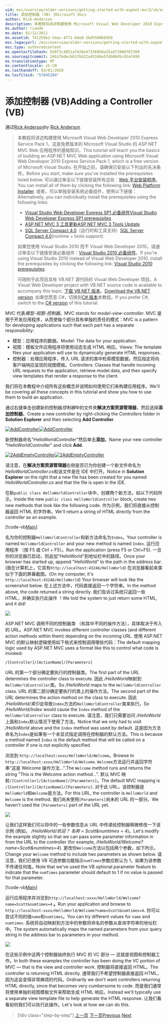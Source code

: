 ```yaml
---
uid: mvc/overview/older-versions/getting-started-with-aspnet-mvc3/vb/adding-a-controller
title: 添加控制器 (VB) |Microsoft Docs
author: Rick-Anderson
description: 本教程将讲述构建使用 Microsoft Visual Web Developer 2010 Express Service Pack 1，这是一个 ASP.NET MVC Web 应用程序的基础知识...
ms.author: riande
ms.date: 01/12/2011
ms.assetid: 741259e1-54ac-4f71-b4e8-2bd5560bb950
msc.legacyurl: /mvc/overview/older-versions/getting-started-with-aspnet-mvc3/vb/adding-a-controller
msc.type: authoredcontent
ms.openlocfilehash: b38f3c4051af426e471568b8a25a471986f07209
ms.sourcegitcommit: 24b1f6decbb17bb22a45166e5fdb0845c65af498
ms.translationtype: MT
ms.contentlocale: zh-CN
ms.lasthandoff: 03/01/2019
ms.locfileid: "57045284"
---
```

<a name="adding-a-controller-vb"></a><span data-ttu-id="0627f-103">添加控制器 (VB)</span><span class="sxs-lookup"><span data-stu-id="0627f-103">Adding a Controller (VB)</span></span>
====================
<span data-ttu-id="0627f-104">通过[Rick Anderson]((https://twitter.com/RickAndMSFT))</span><span class="sxs-lookup"><span data-stu-id="0627f-104">by [Rick Anderson]((https://twitter.com/RickAndMSFT))</span></span>

> <span data-ttu-id="0627f-105">本教程将讲述构建使用 Microsoft Visual Web Developer 2010 Express Service Pack 1，这是免费版本的 Microsoft Visual Studio 的 ASP.NET MVC Web 应用程序的基础知识。</span><span class="sxs-lookup"><span data-stu-id="0627f-105">This tutorial will teach you the basics of building an ASP.NET MVC Web application using Microsoft Visual Web Developer 2010 Express Service Pack 1, which is a free version of Microsoft Visual Studio.</span></span> <span data-ttu-id="0627f-106">在开始之前，请确保已安装以下列出的先决条件。</span><span class="sxs-lookup"><span data-stu-id="0627f-106">Before you start, make sure you've installed the prerequisites listed below.</span></span> <span data-ttu-id="0627f-107">可以通过单击以下链接安装所有这些：[Web 平台安装程序](https://www.microsoft.com/web/gallery/install.aspx?appid=VWD2010SP1Pack)。</span><span class="sxs-lookup"><span data-stu-id="0627f-107">You can install all of them by clicking the following link: [Web Platform Installer](https://www.microsoft.com/web/gallery/install.aspx?appid=VWD2010SP1Pack).</span></span> <span data-ttu-id="0627f-108">或者，可以单独安装系统必备组件，使用以下链接：</span><span class="sxs-lookup"><span data-stu-id="0627f-108">Alternatively, you can individually install the prerequisites using the following links:</span></span>
> 
> - [<span data-ttu-id="0627f-109">Visual Studio Web Developer Express SP1 必备组件</span><span class="sxs-lookup"><span data-stu-id="0627f-109">Visual Studio Web Developer Express SP1 prerequisites</span></span>](https://www.microsoft.com/web/gallery/install.aspx?appid=VWD2010SP1Pack)
> - [<span data-ttu-id="0627f-110">ASP.NET MVC 3 工具更新</span><span class="sxs-lookup"><span data-stu-id="0627f-110">ASP.NET MVC 3 Tools Update</span></span>](https://www.microsoft.com/web/gallery/install.aspx?appsxml=&amp;appid=MVC3)
> - <span data-ttu-id="0627f-111">[SQL Server Compact 4.0](https://www.microsoft.com/web/gallery/install.aspx?appid=SQLCE;SQLCEVSTools_4_0)（运行时和工具支持）</span><span class="sxs-lookup"><span data-stu-id="0627f-111">[SQL Server Compact 4.0](https://www.microsoft.com/web/gallery/install.aspx?appid=SQLCE;SQLCEVSTools_4_0)(runtime + tools support)</span></span>
> 
> <span data-ttu-id="0627f-112">如果您使用 Visual Studio 2010 而不 Visual Web Developer 2010，请通过单击以下链接安装必备组件：[Visual Studio 2010 必备组件](https://www.microsoft.com/web/gallery/install.aspx?appsxml=&amp;appid=VS2010SP1Pack)。</span><span class="sxs-lookup"><span data-stu-id="0627f-112">If you're using Visual Studio 2010 instead of Visual Web Developer 2010, install the prerequisites by clicking the following link: [Visual Studio 2010 prerequisites](https://www.microsoft.com/web/gallery/install.aspx?appsxml=&amp;appid=VS2010SP1Pack).</span></span>
> 
> <span data-ttu-id="0627f-113">可随附于此项目具有 VB.NET 源代码的 Visual Web Developer 项目。</span><span class="sxs-lookup"><span data-stu-id="0627f-113">A Visual Web Developer project with VB.NET source code is available to accompany this topic.</span></span> <span data-ttu-id="0627f-114">[下载 VB.NET 版本](https://code.msdn.microsoft.com/Introduction-to-MVC-3-10d1b098)。</span><span class="sxs-lookup"><span data-stu-id="0627f-114">[Download the VB.NET version](https://code.msdn.microsoft.com/Introduction-to-MVC-3-10d1b098).</span></span> <span data-ttu-id="0627f-115">如果您愿意 C#，切换到[C# 版本](../cs/adding-a-controller.md)本教程。</span><span class="sxs-lookup"><span data-stu-id="0627f-115">If you prefer C#, switch to the [C# version](../cs/adding-a-controller.md) of this tutorial.</span></span>


<span data-ttu-id="0627f-116">MVC 代表*模型-视图-控制器*。</span><span class="sxs-lookup"><span data-stu-id="0627f-116">MVC stands for *model-view-controller*.</span></span> <span data-ttu-id="0627f-117">MVC 是用于开发应用程序，从而使每个部分具有单独的责任的模式：</span><span class="sxs-lookup"><span data-stu-id="0627f-117">MVC is a pattern for developing applications such that each part has a separate responsibility:</span></span>

- <span data-ttu-id="0627f-118">模型：应用程序的数据。</span><span class="sxs-lookup"><span data-stu-id="0627f-118">Model: The data for your application.</span></span>
- <span data-ttu-id="0627f-119">视图：模板文件应用程序将使用动态生成 HTML 响应。</span><span class="sxs-lookup"><span data-stu-id="0627f-119">Views: The template files your application will use to dynamically generate HTML responses.</span></span>
- <span data-ttu-id="0627f-120">控制器：处理应用程序，传入 URL 请求的类中检索模型数据，然后指定将向客户端响应呈现的视图模板。</span><span class="sxs-lookup"><span data-stu-id="0627f-120">Controllers: Classes that handle incoming URL requests to the application, retrieve model data, and then specify view templates that render a response to the client.</span></span>

<span data-ttu-id="0627f-121">我们将在本教程中介绍所有这些概念并说明如何使用它们来构建应用程序。</span><span class="sxs-lookup"><span data-stu-id="0627f-121">We'll be covering all these concepts in this tutorial and show you how to use them to build an application.</span></span>

<span data-ttu-id="0627f-122">通过右键单击创建新的控制器*控制器*中的文件夹**解决方案资源管理器**，然后选择**添加控制器**。</span><span class="sxs-lookup"><span data-stu-id="0627f-122">Create a new controller by right-clicking the *Controllers* folder in **Solution Explorer** and then selecting **Add Controller**.</span></span>

<span data-ttu-id="0627f-123">[![AddController](adding-a-controller/_static/image2.png "AddController")](adding-a-controller/_static/image1.png)</span><span class="sxs-lookup"><span data-stu-id="0627f-123">[![AddController](adding-a-controller/_static/image2.png "AddController")](adding-a-controller/_static/image1.png)</span></span>

<span data-ttu-id="0627f-124">新控制器命名&quot;HelloWorldController&quot;然后单击**添加**。</span><span class="sxs-lookup"><span data-stu-id="0627f-124">Name your new controller &quot;HelloWorldController&quot; and click **Add**.</span></span>

<span data-ttu-id="0627f-125">[![2AddEmptyController](adding-a-controller/_static/image4.png "2AddEmptyController")](adding-a-controller/_static/image3.png)</span><span class="sxs-lookup"><span data-stu-id="0627f-125">[![2AddEmptyController](adding-a-controller/_static/image4.png "2AddEmptyController")](adding-a-controller/_static/image3.png)</span></span>

<span data-ttu-id="0627f-126">请注意，在**解决方案资源管理器**右侧是否已为你创建一个新文件命名为*HelloWorldController.cs*和该文件是在 IDE 中打开。</span><span class="sxs-lookup"><span data-stu-id="0627f-126">Notice in **Solution Explorer** on the right that a new file has been created for you named *HelloWorldController.cs* and that the file is open in the IDE.</span></span>

<span data-ttu-id="0627f-127">在新`public class HelloWorldController`块中，创建两个新方法，如以下代码所示。</span><span class="sxs-lookup"><span data-stu-id="0627f-127">Inside the new `public class HelloWorldController` block, create two new methods that look like the following code.</span></span> <span data-ttu-id="0627f-128">作为示例，我们将直接从控制器返回 HTML 的字符串。</span><span class="sxs-lookup"><span data-stu-id="0627f-128">We'll return a string of HTML directly from the controller as an example.</span></span>

[!code-vb[Main](adding-a-controller/samples/sample1.vb)]

<span data-ttu-id="0627f-129">名为你的控制器`HelloWorldController`和新方法命名为`Index`。</span><span class="sxs-lookup"><span data-stu-id="0627f-129">Your controller is named `HelloWorldController` and your new method is named `Index`.</span></span> <span data-ttu-id="0627f-130">运行应用程序 （按 F5 或 Ctrl + F5）。</span><span class="sxs-lookup"><span data-stu-id="0627f-130">Run the application (press F5 or Ctrl+F5).</span></span> <span data-ttu-id="0627f-131">一旦你的浏览器已启动，则追加&quot;HelloWorld&quot;到地址栏中的路径。</span><span class="sxs-lookup"><span data-stu-id="0627f-131">Once your browser has started up, append &quot;HelloWorld&quot; to the path in the address bar.</span></span> <span data-ttu-id="0627f-132">(我在计算机上，它具有`http://localhost:43246/HelloWorld`) 在浏览器看起来类似于下面的屏幕截图。</span><span class="sxs-lookup"><span data-stu-id="0627f-132">(On my computer, it's `http://localhost:43246/HelloWorld`) Your browser will look like the screenshot below.</span></span> <span data-ttu-id="0627f-133">在上述方法中，代码直接返回一个字符串。</span><span class="sxs-lookup"><span data-stu-id="0627f-133">In the method above, the code returned a string directly.</span></span> <span data-ttu-id="0627f-134">我们告诉过系统只返回一些 HTML，并确实执行此操作 ！</span><span class="sxs-lookup"><span data-stu-id="0627f-134">We told the system to just return some HTML, and it did!</span></span>

![](adding-a-controller/_static/image5.png)

<span data-ttu-id="0627f-135">ASP.NET MVC 调用不同的控制器类 （和其中不同的操作方法），具体取决于传入的 URL。</span><span class="sxs-lookup"><span data-stu-id="0627f-135">ASP.NET MVC invokes different controller classes (and different action methods within them) depending on the incoming URL.</span></span> <span data-ttu-id="0627f-136">使用 ASP.NET MVC 的默认映射逻辑使用如下格式来控制调用哪些代码：</span><span class="sxs-lookup"><span data-stu-id="0627f-136">The default mapping logic used by ASP.NET MVC uses a format like this to control what code is invoked:</span></span>

`/[Controller]/[ActionName]/[Parameters]`

<span data-ttu-id="0627f-137">URL 的第一个部分确定要执行的控制器类。</span><span class="sxs-lookup"><span data-stu-id="0627f-137">The first part of the URL determines the controller class to execute.</span></span> <span data-ttu-id="0627f-138">因此 */HelloWorld*映射到`HelloWorldController`类。</span><span class="sxs-lookup"><span data-stu-id="0627f-138">So */HelloWorld* maps to the `HelloWorldController` class.</span></span> <span data-ttu-id="0627f-139">URL 的第二部分确定要执行的类上的操作方法。</span><span class="sxs-lookup"><span data-stu-id="0627f-139">The second part of the URL determines the action method on the class to execute.</span></span> <span data-ttu-id="0627f-140">因此 */HelloWorld/索引*会导致`Index`方法的`HelloWorldController`类来执行。</span><span class="sxs-lookup"><span data-stu-id="0627f-140">So */HelloWorld/Index* would cause the `Index` method of the `HelloWorldController` class to execute.</span></span> <span data-ttu-id="0627f-141">请注意，我们只需要访问 */HelloWorld*上面和`Index`默认情况下使用了方法。</span><span class="sxs-lookup"><span data-stu-id="0627f-141">Notice that we only had to visit */HelloWorld* above and the `Index` method was used by default.</span></span> <span data-ttu-id="0627f-142">这是因为方法命名为`Index`是如果有一个未显式指定调用在控制器的默认方法。</span><span class="sxs-lookup"><span data-stu-id="0627f-142">This is because a method named `Index` is the default method that will be called on a controller if one is not explicitly specified.</span></span>

<span data-ttu-id="0627f-143">浏览到 `http://localhost:xxxx/HelloWorld/Welcome`。</span><span class="sxs-lookup"><span data-stu-id="0627f-143">Browse to `http://localhost:xxxx/HelloWorld/Welcome`.</span></span> <span data-ttu-id="0627f-144">`Welcome`方法运行并返回字符串&quot;这是 Welcome 操作方法...&quot;.</span><span class="sxs-lookup"><span data-stu-id="0627f-144">The `Welcome` method runs and returns the string &quot;This is the Welcome action method...&quot;.</span></span> <span data-ttu-id="0627f-145">默认 MVC 映射`/[Controller]/[ActionName]/[Parameters]`。</span><span class="sxs-lookup"><span data-stu-id="0627f-145">The default MVC mapping is `/[Controller]/[ActionName]/[Parameters]`.</span></span> <span data-ttu-id="0627f-146">对于此 URL，该控制器是`HelloWorld`和`Welcome`是方法。</span><span class="sxs-lookup"><span data-stu-id="0627f-146">For this URL, the controller is `HelloWorld` and `Welcome` is the method.</span></span> <span data-ttu-id="0627f-147">我们尚未使用`[Parameters]`尚未的 URL 的一部分。</span><span class="sxs-lookup"><span data-stu-id="0627f-147">We haven't used the `[Parameters]` part of the URL yet.</span></span>

![](adding-a-controller/_static/image6.png)

<span data-ttu-id="0627f-148">让我们这样我们可以将中的一些参数信息从 URL 中传递给控制器稍微修改一下该示例 (例如， */HelloWorld/欢迎？ 名称 = Scott&amp;numtimes = 4*)。</span><span class="sxs-lookup"><span data-stu-id="0627f-148">Let's modify the example slightly so that we can pass some parameter information in from the URL to the controller (for example, */HelloWorld/Welcome?name=Scott&amp;numtimes=4*).</span></span> <span data-ttu-id="0627f-149">更改你`Welcome`方法以包括两个参数，如下所示。</span><span class="sxs-lookup"><span data-stu-id="0627f-149">Change your `Welcome` method to include two parameters as shown below.</span></span> <span data-ttu-id="0627f-150">请注意，我们已使用 VB 可选参数功能指示`numTimes`参数应默认为 1，如果为该参数不传递任何值。</span><span class="sxs-lookup"><span data-stu-id="0627f-150">Note that we've used the VB optional parameter feature to indicate that the `numTimes` parameter should default to 1 if no value is passed for that parameter.</span></span>

[!code-vb[Main](adding-a-controller/samples/sample2.vb)]

<span data-ttu-id="0627f-151">运行应用程序并浏览到`http://localhost:xxxx/HelloWorld/Welcome?name=Scott&numtimes=4` **。**</span><span class="sxs-lookup"><span data-stu-id="0627f-151">Run your application and browse to `http://localhost:xxxx/HelloWorld/Welcome?name=Scott&numtimes=4`**.**</span></span> <span data-ttu-id="0627f-152">你可以尝试不同的值`name`和`numtimes`。</span><span class="sxs-lookup"><span data-stu-id="0627f-152">You can try different values for `name` and `numtimes`.</span></span> <span data-ttu-id="0627f-153">系统将自动映射到方法中的参数将命名的参数从查询字符串的地址栏中。</span><span class="sxs-lookup"><span data-stu-id="0627f-153">The system automatically maps the named parameters from your query string in the address bar to parameters in your method.</span></span>

![](adding-a-controller/_static/image7.png)

<span data-ttu-id="0627f-154">在这些示例中这两个控制器始终执行 MVC 的 VC 部分 — 这就是视图和控制器工作。</span><span class="sxs-lookup"><span data-stu-id="0627f-154">In both these examples the controller has been doing the VC portion of MVC — that is the view and controller work.</span></span> <span data-ttu-id="0627f-155">控制器将直接返回 HTML。</span><span class="sxs-lookup"><span data-stu-id="0627f-155">The controller is returning HTML directly.</span></span> <span data-ttu-id="0627f-156">通常我们不希望控制器直接返回 HTML，因为这会变得非常麻烦的代码。</span><span class="sxs-lookup"><span data-stu-id="0627f-156">Ordinarily we don't want controllers returning HTML directly, since that becomes very cumbersome to code.</span></span> <span data-ttu-id="0627f-157">而是我们通常将使用单独的视图模板文件来帮助生成 HTML 响应。</span><span class="sxs-lookup"><span data-stu-id="0627f-157">Instead we'll typically use a separate view template file to help generate the HTML response.</span></span> <span data-ttu-id="0627f-158">让我们看看如何我们可以执行此操作。</span><span class="sxs-lookup"><span data-stu-id="0627f-158">Let's look at how we can do this.</span></span>

> [!div class="step-by-step"]
> <span data-ttu-id="0627f-159">[上一页](intro-to-aspnet-mvc-3.md)
> [下一页](adding-a-view.md)</span><span class="sxs-lookup"><span data-stu-id="0627f-159">[Previous](intro-to-aspnet-mvc-3.md)
[Next](adding-a-view.md)</span></span>
